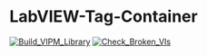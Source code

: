 # LabVIEW-Tag-Container

[![Build_VIPM_Library](https://github.com/NEVSTOP-LAB/LabVIEW-Tag-Container/actions/workflows/Build_VIPM_Library.yml/badge.svg)](https://github.com/NEVSTOP-LAB/LabVIEW-Tag-Container/actions/workflows/Build_VIPM_Library.yml)
[![Check_Broken_VIs](https://github.com/NEVSTOP-LAB/LabVIEW-Tag-Container/actions/workflows/Check_Broken_VIs.yml/badge.svg)](https://github.com/NEVSTOP-LAB/LabVIEW-Tag-Container/actions/workflows/Check_Broken_VIs.yml)

